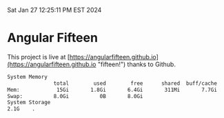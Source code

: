 Sat Jan 27 12:25:11 PM EST 2024

# Angular Fifteen


This project is live at [https://angularfifteen.github.io](https://angularfifteen.github.io "fifteen!") thanks to Github.

```bash
System Memory
               total        used        free      shared  buff/cache   available
Mem:            15Gi       1.8Gi       6.4Gi       311Mi       7.7Gi        13Gi
Swap:          8.0Gi          0B       8.0Gi
System Storage
2.1G	.
```
